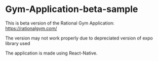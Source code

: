 # Gym-Application-beta-sample

This is beta version of the Rational Gym Application: https://rationalgym.com/

The version may not work properly due to depreciated version of expo library used

The application is made using React-Native.
